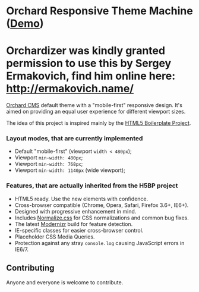 # Orchard Responsive Theme Machine ([Demo](http://ermakovich.github.com/orchard-responsive-theme-machine/))
# Orchardizer was kindly granted permission to use this by Sergey Ermakovich, find him online here: http://ermakovich.name/

[Orchard CMS](http://orchardproject.net) default theme with a "mobile-first" responsive design.
It's aimed on providing an equal user experience for different viewport sizes.

The idea of this project is inspired mainly by the [HTML5 Boilerplate Project](http://h5bp.com/).

### Layout modes, that are currently implemented

* Default "mobile-first" (viewport `width < 480px`);
* Viewport `min-width: 480px`;
* Viewport `min-width: 768px`;
* Viewport `min-width: 1140px` (wide viewport);

### Features, that are actually inherited from the H5BP project

* HTML5 ready. Use the new elements with confidence.
* Cross-browser compatible (Chrome, Opera, Safari, Firefox 3.6+, IE6+).
* Designed with progressive enhancement in mind.
* Includes [Normalize.css](http://necolas.github.com/normalize.css/) for CSS
  normalizations and common bug fixes.
* The latest [Modernizr](http://modernizr.com/) build for feature detection.
* IE-specific classes for easier cross-browser control.
* Placeholder CSS Media Queries.
* Protection against any stray `console.log` causing JavaScript errors in
  IE6/7.


## Contributing

Anyone and everyone is welcome to contribute.
